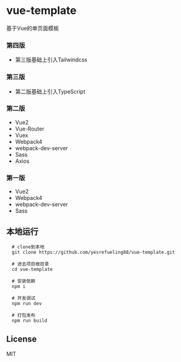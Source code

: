# vue-template
基于Vue的单页面模板

### 第四版
* 第三版基础上引入Tailwindcss

### 第三版
* 第二版基础上引入TypeScript

### 第二版
* Vue2
* Vue-Router
* Vuex
* Webpack4
* webpack-dev-server
* Sass
* Axios

### 第一版
* Vue2
* Webpack4
* webpack-dev-server
* Sass

## 本地运行

```
  # clone到本地
  git clone https://github.com/yesrefueling88/vue-template.git
  
  # 进去项目根目录
  cd vue-template
  
  # 安装依赖
  npm i
  
  # 开发调试
  npm run dev

  # 打包发布
  npm run build
```

## License

MIT
